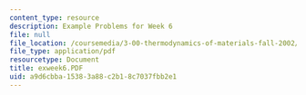 ```yaml
---
content_type: resource
description: Example Problems for Week 6
file: null
file_location: /coursemedia/3-00-thermodynamics-of-materials-fall-2002/a9d6cbba15383a88c2b18c7037fbb2e1_exweek6.PDF
file_type: application/pdf
resourcetype: Document
title: exweek6.PDF
uid: a9d6cbba-1538-3a88-c2b1-8c7037fbb2e1
---
```


